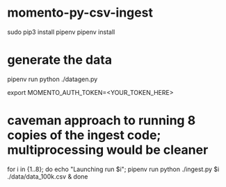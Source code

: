 # momento-py-csv-ingest

sudo pip3 install pipenv
pipenv install

# generate the data
pipenv run python ./datagen.py

export MOMENTO_AUTH_TOKEN=<YOUR_TOKEN_HERE>

# caveman approach to running 8 copies of the ingest code; multiprocessing would be cleaner
for i in {1..8}; do echo "Launching run $i"; pipenv run python ./ingest.py $i ./data/data_100k.csv & done
